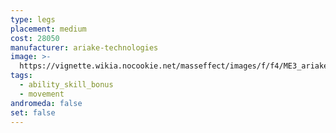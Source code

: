```yaml
---
type: legs
placement: medium
cost: 28050
manufacturer: ariake-technologies
image: >-
  https://vignette.wikia.nocookie.net/masseffect/images/f/f4/ME3_ariake_technologies_legs.png/revision/latest/scale-to-width-down/100?cb=20120314171912
tags:
  - ability_skill_bonus
  - movement
andromeda: false
set: false
---
```

